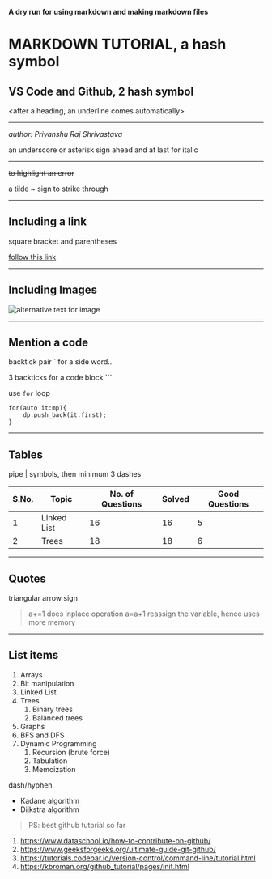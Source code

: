 **A dry run for using markdown and making markdown files**

# MARKDOWN TUTORIAL, a hash symbol
## VS Code and Github, 2 hash symbol

<after a heading, an underline comes automatically>
<three dash are also a separation line>

___

_author: Priyanshu Raj Shrivastava_

an underscore or asterisk sign ahead and at last for italic

___

~~to highlight an error~~

a tilde ~ sign to strike through

___


## Including a link

square bracket and parentheses

[follow this link](https://www.youtube.com/watch?v=bpdvNwvEeSE&t=454s "you are hovering over here...click on this")

___

## Including Images

![alternative text for image](https://payload.cargocollective.com/1/17/564825/8876514/monitors_in_scene_003_1000.jpg "it's cool, isn't it?")

___

## Mention a code

backtick pair ` for a side word..

3 backticks for a code block ```

use `for` loop

```
for(auto it:mp){
    dp.push_back(it.first);
}
```

___

## Tables
pipe | symbols, then minimum 3 dashes

| S.No. | Topic | No. of Questions | Solved | Good Questions |
| --- | --- | --- | --- | --- |
| 1 | Linked List | 16 | 16 | 5 |
| 2 | Trees | 18 | 18 | 6 |

___

## Quotes
 triangular arrow sign

 > a+=1 does inplace operation
 > a=a+1 reassign the variable, hence uses more memory

___

 ## List items

 1. Arrays
 2. Bit manipulation
 1. Linked List
 1. Trees
    1. Binary trees
    1. Balanced trees
 1. Graphs
 1. BFS and DFS
 1. Dynamic Programming
    1. Recursion (brute force)
    2. Tabulation
    1. Memoization

dash/hyphen

- Kadane algorithm
- Dijkstra algorithm



> PS: best github tutorial so far
1. https://www.dataschool.io/how-to-contribute-on-github/
2. https://www.geeksforgeeks.org/ultimate-guide-git-github/
3. https://tutorials.codebar.io/version-control/command-line/tutorial.html
4. https://kbroman.org/github_tutorial/pages/init.html
